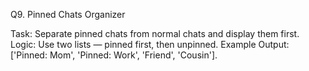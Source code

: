 Q9. Pinned Chats Organizer

Task: Separate pinned chats from normal chats and display them first.
Logic: Use two lists — pinned first, then unpinned.
Example Output: ['Pinned: Mom', 'Pinned: Work', 'Friend', 'Cousin'].
